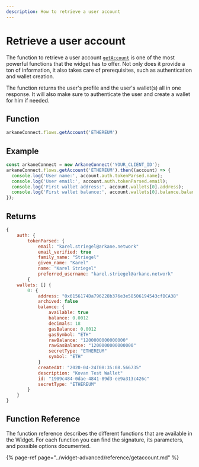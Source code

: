 ```yaml
---
description: How to retrieve a user account
---
```


# Retrieve a user account

The function to retrieve a user account [`getAccount`](../widget-advanced/reference/getaccount.md) is one of the most powerful functions that the widget has to offer. Not only does it provide a ton of information,  it also takes care of prerequisites, such as authentication and wallet creation.

The function returns the user's profile and the user's wallet\(s\) all in one response. It will also make sure to authenticate the user and create a wallet for him if needed.

## Function

```javascript
arkaneConnect.flows.getAccount('ETHEREUM')
```

## Example

```javascript
const arkaneConnect = new ArkaneConnect('YOUR_CLIENT_ID'); 
arkaneConnect.flows.getAccount('ETHEREUM').then((account) => {
  console.log('User name:', account.auth.tokenParsed.name);
  console.log('User email:', account.auth.tokenParsed.email);
  console.log('First wallet address:', account.wallets[0].address);
  console.log('First wallet balance:', account.wallets[0].balance.balance);
});
```

## Returns

```javascript
{
    auth: {
        tokenParsed: {
            email: "karel.striegel@arkane.network"
            email_verified: true
            family_name: "Striegel"
            given_name: "Karel"
            name: "Karel Striegel"
            preferred_username: "karel.striegel@arkane.network"
        {
    wallets: [] {
        0: {
            address: "0x6156174Da796228b376e3e58506194543cfBCA38"
            archived: false
            balance: {
                available: true
                balance: 0.0012
                decimals: 18
                gasBalance: 0.0012
                gasSymbol: "ETH"
                rawBalance: "1200000000000000"
                rawGasBalance: "1200000000000000"
                secretType: "ETHEREUM"
                symbol: "ETH"
            }
            createdAt: "2020-04-24T08:35:08.566735"
            description: "Kovan Test Wallet"
            id: "1909c484-0dae-4841-89d3-ee9a313c426c"
            secretType: "ETHEREUM"
        }
    }
}
```

## Function Reference

The function reference describes the different functions that are available in the Widget. For each function you can find the signature, its parameters, and possible options documented.

{% page-ref page="../widget-advanced/reference/getaccount.md" %}



